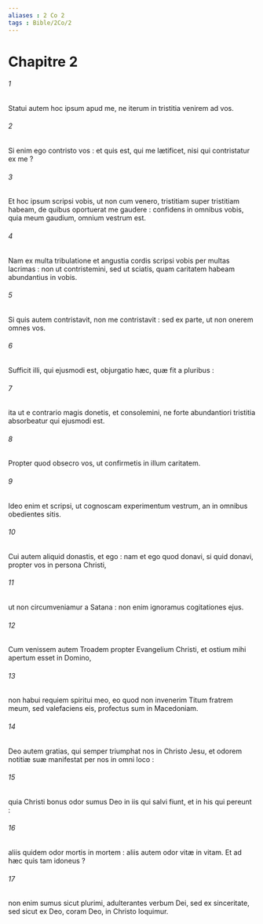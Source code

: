 ```yaml
---
aliases : 2 Co 2
tags : Bible/2Co/2
---
```


# Chapitre 2

###### 1
Statui autem hoc ipsum apud me, ne iterum in tristitia venirem ad vos.
###### 2
Si enim ego contristo vos : et quis est, qui me lætificet, nisi qui contristatur ex me ?
###### 3
Et hoc ipsum scripsi vobis, ut non cum venero, tristitiam super tristitiam habeam, de quibus oportuerat me gaudere : confidens in omnibus vobis, quia meum gaudium, omnium vestrum est.
###### 4
Nam ex multa tribulatione et angustia cordis scripsi vobis per multas lacrimas : non ut contristemini, sed ut sciatis, quam caritatem habeam abundantius in vobis.
###### 5
Si quis autem contristavit, non me contristavit : sed ex parte, ut non onerem omnes vos.
###### 6
Sufficit illi, qui ejusmodi est, objurgatio hæc, quæ fit a pluribus :
###### 7
ita ut e contrario magis donetis, et consolemini, ne forte abundantiori tristitia absorbeatur qui ejusmodi est.
###### 8
Propter quod obsecro vos, ut confirmetis in illum caritatem.
###### 9
Ideo enim et scripsi, ut cognoscam experimentum vestrum, an in omnibus obedientes sitis.
###### 10
Cui autem aliquid donastis, et ego : nam et ego quod donavi, si quid donavi, propter vos in persona Christi,
###### 11
ut non circumveniamur a Satana : non enim ignoramus cogitationes ejus.
###### 12
Cum venissem autem Troadem propter Evangelium Christi, et ostium mihi apertum esset in Domino,
###### 13
non habui requiem spiritui meo, eo quod non invenerim Titum fratrem meum, sed valefaciens eis, profectus sum in Macedoniam.
###### 14
Deo autem gratias, qui semper triumphat nos in Christo Jesu, et odorem notitiæ suæ manifestat per nos in omni loco :
###### 15
quia Christi bonus odor sumus Deo in iis qui salvi fiunt, et in his qui pereunt :
###### 16
aliis quidem odor mortis in mortem : aliis autem odor vitæ in vitam. Et ad hæc quis tam idoneus ?
###### 17
non enim sumus sicut plurimi, adulterantes verbum Dei, sed ex sinceritate, sed sicut ex Deo, coram Deo, in Christo loquimur.
